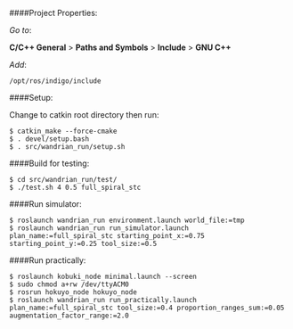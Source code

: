 ####Project Properties:

_Go to_: 

__C/C++ General__ > __Paths and Symbols__ > __Include__ > __GNU C++__

_Add_:

 `/opt/ros/indigo/include`
 
####Setup:

Change to catkin root directory then run:

    $ catkin_make --force-cmake
    $ . devel/setup.bash
    $ . src/wandrian_run/setup.sh

####Build for testing:

    $ cd src/wandrian_run/test/
    $ ./test.sh 4 0.5 full_spiral_stc

####Run simulator:

    $ roslaunch wandrian_run environment.launch world_file:=tmp
    $ roslaunch wandrian_run run_simulator.launch plan_name:=full_spiral_stc starting_point_x:=0.75 starting_point_y:=0.25 tool_size:=0.5

####Run practically:

    $ roslaunch kobuki_node minimal.launch --screen
    $ sudo chmod a+rw /dev/ttyACM0
    $ rosrun hokuyo_node hokuyo_node
    $ roslaunch wandrian_run run_practically.launch plan_name:=full_spiral_stc tool_size:=0.4 proportion_ranges_sum:=0.05 augmentation_factor_range:=2.0
